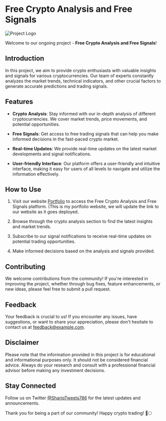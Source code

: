# Free Crypto Analysis and Free Signals

![Project Logo](url-to-your-logo.png) <!-- If you have a logo, add its URL here -->

Welcome to our ongoing project - **Free Crypto Analysis and Free Signals**!

## Introduction

In this project, we aim to provide crypto enthusiasts with valuable insights and signals for various cryptocurrencies. Our team of experts constantly analyzes the market trends, technical indicators, and other crucial factors to generate accurate predictions and trading signals.

## Features

- **Crypto Analysis**: Stay informed with our in-depth analysis of different cryptocurrencies. We cover market trends, price movements, and potential opportunities.

- **Free Signals**: Get access to free trading signals that can help you make informed decisions in the fast-paced crypto market.

- **Real-time Updates**: We provide real-time updates on the latest market developments and signal notifications.

- **User-friendly Interface**: Our platform offers a user-friendly and intuitive interface, making it easy for users of all levels to navigate and utilize the information effectively.

## How to Use

1. Visit our website [Portfolio](https://portfolio.shariqdevops.online) to access the Free Crypto Analysis and Free Signals platform. (This is my portfolio website, we will update the link to our website as it goes deployed.

2. Browse through the crypto analysis section to find the latest insights and market trends.

3. Subscribe to our signal notifications to receive real-time updates on potential trading opportunities.

4. Make informed decisions based on the analysis and signals provided.

## Contributing

We welcome contributions from the community! If you're interested in improving the project, whether through bug fixes, feature enhancements, or new ideas, please feel free to submit a pull request.

## Feedback

Your feedback is crucial to us! If you encounter any issues, have suggestions, or want to share your appreciation, please don't hesitate to contact us at feedback@example.com.

## Disclaimer

Please note that the information provided in this project is for educational and informational purposes only. It should not be considered financial advice. Always do your research and consult with a professional financial advisor before making any investment decisions.

## Stay Connected

Follow us on Twitter [@ShariqTweets786](https://twitter.com/ShariqTweets786) for the latest updates and announcements.

Thank you for being a part of our community! Happy crypto trading! 🚀🌕

